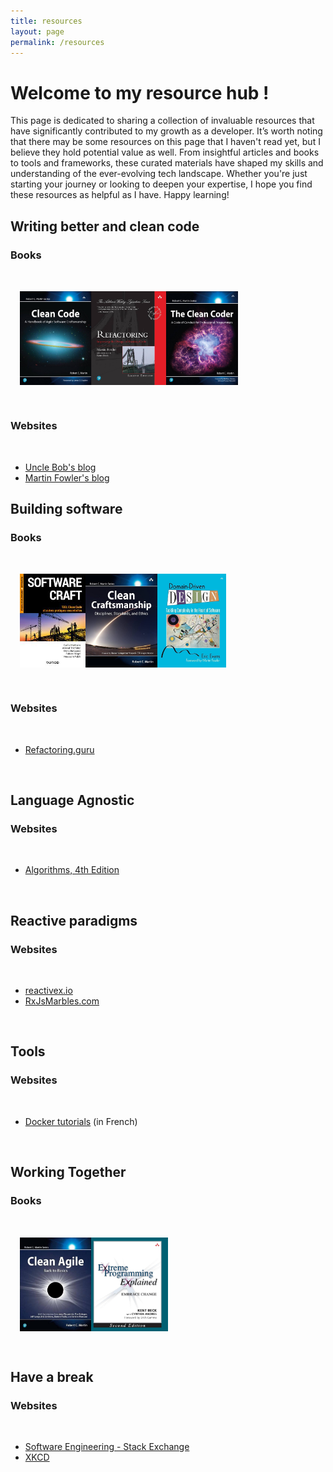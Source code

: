 ```yaml
---
title: resources
layout: page
permalink: /resources
---
```


# Welcome to my resource hub ! 

This page is dedicated to sharing a collection of invaluable resources that have significantly contributed to my growth as a developer.
It’s worth noting that there may be some resources on this page that I haven't read yet, but I believe they hold potential value as well.
From insightful articles and books to tools and frameworks, these curated materials have shaped my skills and understanding of the ever-evolving tech landscape. 
Whether you're just starting your journey or looking to deepen your expertise, I hope you find these resources as helpful as I have.
Happy learning!

## Writing better and clean code

### Books

<br/>

<div align="center" style="display: flex;flex-wrap: wrap; margin: 3%;">
    <img height="150" src="/assets/resources/clean_code.png" />
    <img height="150" src="/assets/resources/refactoring.png" />
    <img height="150" src="/assets/resources/clean_coder.png" />
</div>

<br/>

### Websites

<br/>

- [Uncle Bob's blog](https://blog.cleancoder.com/)
- [Martin Fowler's blog](https://www.martinfowler.com/)

## Building software

### Books

<br/>

<div align="center" style="display: flex;flex-wrap: wrap; margin: 3%;">
    <img height="150" src="/assets/resources/software_craft.png" />
    <img height="150" src="/assets/resources/clean_craftsmanship.png" />
    <img height="150" src="/assets/resources/ddd.png" />
</div>

<br/>

### Websites

<br/>

- [Refactoring.guru](https://refactoring.guru)

<br/>

## Language Agnostic

### Websites

<br/>

- [Algorithms, 4th Edition](https://algs4.cs.princeton.edu/home/)

<br/>

## Reactive paradigms

### Websites

<br/>

- [reactivex.io](https://reactivex.io/)
- [RxJsMarbles.com](https://rxmarbles.com/)

<br/>

## Tools

### Websites

<br/>

- [Docker tutorials](https://gitlab.com/xavki/presentations_docker) (in French)

<br/>

## Working Together

### Books

<br/>

<div align="center" style="display: flex;flex-wrap: wrap; margin: 3%;">
    <img height="150" src="/assets/resources/clean_agile.png" />
    <img height="150" src="/assets/resources/xp_explained.png" />
</div>

<br/>

## Have a break

### Websites

<br/>

- [Software Engineering - Stack Exchange](https://softwareengineering.stackexchange.com/)
- [XKCD](https://c.xkcd.com/random/comic/)
